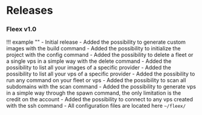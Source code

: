 # Releases

### Fleex v1.0
!!! example ""
    - Initial release
    - Added the possibility to generate custom images with the build command
    - Added the possibility to initialize the project with the config command
    - Added the possibility to delete a fleet or a single vps in a simple way with the delete command 
    - Added the possibility to list all your images of a specific provider
    - Added the possibility to list all your vps of a specific provider
    - Added the possibility to run any command on your fleet or vps
    - Added the possibility to scan all subdomains with the scan command 
    - Added the possibility to generate vps in a simple way through the spawn command, the only limitation is the credit on the account 
    - Added the possibility to connect to any vps created with the ssh command 
    - All configuration files are located here `~/fleex/`

